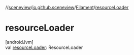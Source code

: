 //[sceneview](../../../index.md)/[io.github.sceneview](../index.md)/[Filament](index.md)/[resourceLoader](resource-loader.md)

# resourceLoader

[androidJvm]\
val [resourceLoader](resource-loader.md): ResourceLoader
